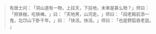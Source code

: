 > 有居士问：​「洞山道有一物，上拄天，下拄地，未审是甚么物？​」师曰：​「担铁枷，吃铁棒。​」曰：​「天地黑，山河走。​」师曰：​「阎老殿前添一鬼，北邙山下卧千年。​」曰：​「快活。快活。​」师曰：​「也是野狐吞老鼠。​」


